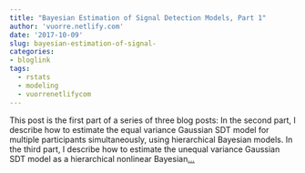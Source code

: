 ```yaml
---
title: "Bayesian Estimation of Signal Detection Models, Part 1"
author: 'vuorre.netlify.com'
date: '2017-10-09'
slug: bayesian-estimation-of-signal-
categories:
- bloglink
tags:
  - rstats
  - modeling
  - vuorrenetlifycom
---
```


This post is the first part of a series of three blog posts: In the second part, I describe how to estimate the equal variance Gaussian SDT model for multiple participants simultaneously, using hierarchical Bayesian models. In the third part, I describe how to estimate the unequal variance Gaussian SDT model as a hierarchical nonlinear Bayesian[... <i class="fas fa-external-link-alt"></i>](https://vuorre.netlify.com/post/2017/bayesian-estimation-of-signal-detection-theory-models-part-1/)


